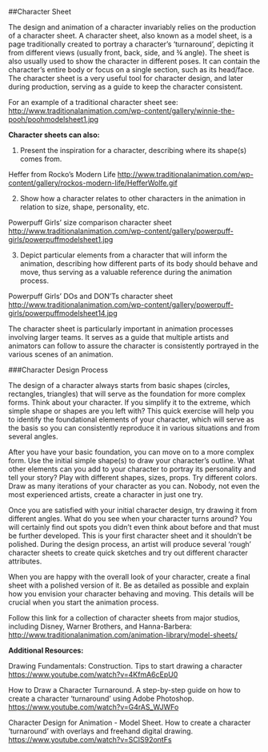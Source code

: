 ##Character Sheet

The design and animation of a character invariably relies on the production of a character sheet. A character sheet, also known as a model sheet, is a page traditionally created to portray a character’s ‘turnaround’, depicting it from different views (usually front, back, side, and ¾ angle). The sheet is also usually used to show the character in different poses. It can contain the character’s entire body or focus on a single section, such as its head/face. The character sheet is a very useful tool for character design, and later during production, serving as a guide to keep the character consistent.

For an example of a traditional character sheet see: 
http://www.traditionalanimation.com/wp-content/gallery/winnie-the-pooh/poohmodelsheet1.jpg

**Character sheets can also:**

1. Present the inspiration for a character, describing where its shape(s) comes from. 

 Heffer from Rocko’s Modern Life
 http://www.traditionalanimation.com/wp-content/gallery/rockos-modern-life/HefferWolfe.gif

2. Show how a character relates to other characters in the animation in relation to size, shape, personality, etc.
	
 Powerpuff Girls’ size comparison character sheet
 http://www.traditionalanimation.com/wp-content/gallery/powerpuff-girls/powerpuffmodelsheet1.jpg

3. Depict particular elements from a character that will inform the animation, describing how different parts of its body should behave and move, thus serving as a valuable reference during the animation process. 

 Powerpuff Girls’ DOs and DON’Ts character sheet
 http://www.traditionalanimation.com/wp-content/gallery/powerpuff-girls/powerpuffmodelsheet14.jpg

The character sheet is particularly important in animation processes involving larger teams. It serves as a guide that multiple artists and animators can follow to assure the character is consistently portrayed in the various scenes of an animation.

###Character Design Process

The design of a character always starts from basic shapes (circles, rectangles, triangles) that will serve as the foundation for more complex forms. Think about your character. If you simplify it to the extreme, which simple shape or shapes are you left with? This quick exercise will help you to identify the foundational elements of your character, which will serve as the basis so you can consistently reproduce it in various situations and from several angles.

After you have your basic foundation, you can move on to a more complex form. Use the initial simple shape(s) to draw your character’s outline. What other elements can you add to your character to portray its personality and tell your story? Play with different shapes, sizes, props. Try different colors. Draw as many iterations of your character as you can. Nobody, not even the most experienced artists, create a character in just one try. 

Once you are satisfied with your initial character design, try drawing it from different angles. What do you see when your character turns around? You will certainly find out spots you didn’t even think about before and that must be further developed. This is your first character sheet and it shouldn’t be polished. During the design process, an artist will produce several ‘rough’ character sheets to create quick sketches and try out different character attributes. 

When you are happy with the overall look of your character, create a final sheet with a polished version of it. Be as detailed as possible and explain how you envision your character behaving and moving. This details will be crucial when you start the animation process.


Follow this link for a collection of character sheets from major studios, including Disney, Warner Brothers, and Hanna-Barbera: http://www.traditionalanimation.com/animation-library/model-sheets/


**Additional Resources:**

Drawing Fundamentals: Construction. Tips to start drawing a character
https://www.youtube.com/watch?v=4KfmA6cEpU0

How to Draw a Character Turnaround. A step-by-step guide on how to create a character ‘turnaround’ using Adobe Photoshop.
https://www.youtube.com/watch?v=G4rAS_WJWFo

Character Design for Animation - Model Sheet. How to create a character ‘turnaround’ with overlays and freehand digital drawing.
https://www.youtube.com/watch?v=SCIS92ontFs

